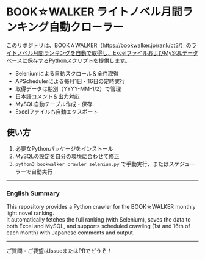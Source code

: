 # BOOK☆WALKER ライトノベル月間ランキング自動クローラー

このリポジトリは、BOOK☆WALKER（https://bookwalker.jp/rank/ct3/）のライトノベル月間ランキングを自動で取得し、ExcelファイルおよびMySQLデータベースに保存するPythonスクリプトを提供します。

- Seleniumによる自動スクロール＆全件取得
- APSchedulerによる毎月1日・16日の定時実行
- 取得データは期別（YYYY-MM-1/2）で管理
- 日本語コメント＆出力対応
- MySQL自動テーブル作成・保存
- Excelファイルも自動エクスポート

## 使い方

1. 必要なPythonパッケージをインストール
2. MySQLの設定を自分の環境に合わせて修正
3. `python3 bookwalker_crawler_selenium.py` で手動実行、またはスケジューラーで自動実行

---

### English Summary

This repository provides a Python crawler for the BOOK☆WALKER monthly light novel ranking.  
It automatically fetches the full ranking (with Selenium), saves the data to both Excel and MySQL, and supports scheduled crawling (1st and 16th of each month) with Japanese comments and output.

---

ご質問・ご要望はIssueまたはPRでどうぞ！
